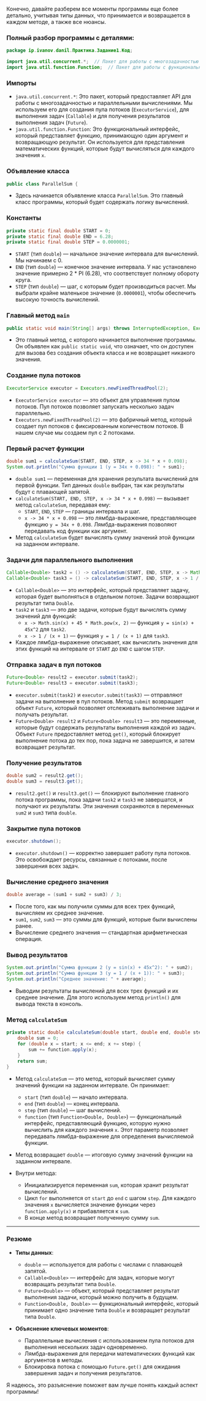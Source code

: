 Конечно, давайте разберем все моменты программы еще более детально, учитывая типы данных, что принимается и возвращается в каждом методе, а также все нюансы.

### Полный разбор программы с деталями:

```java
package ip.ivanov.danil.Практика.Задание1.Код;

import java.util.concurrent.*;  // Пакет для работы с многозадачностью
import java.util.function.Function;  // Пакет для работы с функциональными интерфейсами
```

### Импорты
- `java.util.concurrent.*`: Это пакет, который предоставляет API для работы с многозадачностью и параллельными вычислениями. Мы используем его для создания пула потоков (`ExecutorService`), для выполнения задач (`Callable`) и для получения результатов выполнения задач (`Future`).
- `java.util.function.Function`: Это функциональный интерфейс, который представляет функцию, принимающую один аргумент и возвращающую результат. Он используется для представления математических функций, которые будут вычисляться для каждого значения `x`.

### Объявление класса

```java
public class ParallelSum {
```
- Здесь начинается объявление класса `ParallelSum`. Это главный класс программы, который будет содержать логику вычислений.

### Константы

```java
private static final double START = 0;  
private static final double END = 6.28;  
private static final double STEP = 0.0000001;  
```
- `START` (тип `double`) — начальное значение интервала для вычислений. Мы начинаем с 0.
- `END` (тип `double`) — конечное значение интервала. У нас установлено значение примерно 2 * PI (6.28), что соответствует полному обороту круга.
- `STEP` (тип `double`) — шаг, с которым будет производиться расчет. Мы выбрали крайне маленькое значение (`0.0000001`), чтобы обеспечить высокую точность вычислений.

### Главный метод `main`

```java
public static void main(String[] args) throws InterruptedException, ExecutionException {
```
- Это главный метод, с которого начинается выполнение программы. Он объявлен как `public static void`, что означает, что он доступен для вызова без создания объекта класса и не возвращает никакого значения.

### Создание пула потоков

```java
ExecutorService executor = Executors.newFixedThreadPool(2); 
```
- `ExecutorService executor` — это объект для управления пулом потоков. Пул потоков позволяет запускать несколько задач параллельно.
- `Executors.newFixedThreadPool(2)` — это фабричный метод, который создает пул потоков с фиксированным количеством потоков. В нашем случае мы создаем пул с 2 потоками.

### Первый расчет функции

```java
double sum1 = calculateSum(START, END, STEP, x -> 34 * x + 0.098); 
System.out.println("Сумма функции 1 (y = 34x + 0.098): " + sum1);
```
- `double sum1` — переменная для хранения результата вычислений для первой функции. Тип данных `double` выбран, так как результаты будут с плавающей запятой.
- `calculateSum(START, END, STEP, x -> 34 * x + 0.098)` — вызывает метод `calculateSum`, передавая ему:
    - `START`, `END`, `STEP` — границы интервала и шаг.
    - `x -> 34 * x + 0.098` — это лямбда-выражение, представляющее функцию `y = 34x + 0.098`. Лямбда-выражения позволяют передавать код функции как аргумент.
- Метод `calculateSum` будет вычислять сумму значений этой функции на заданном интервале.

### Задачи для параллельного выполнения

```java
Callable<Double> task2 = () -> calculateSum(START, END, STEP, x -> Math.sin(x) + 45 * Math.pow(x, 2));
Callable<Double> task3 = () -> calculateSum(START, END, STEP, x -> 1 / (x + 1));
```
- `Callable<Double>` — это интерфейс, который представляет задачу, которая будет выполняться в отдельном потоке. Задачи возвращают результат типа `Double`.
- `task2` и `task3` — это две задачи, которые будут вычислять сумму значений для функций:
    - `x -> Math.sin(x) + 45 * Math.pow(x, 2)` — функция `y = sin(x) + 45x^2` для `task2`.
    - `x -> 1 / (x + 1)` — функция `y = 1 / (x + 1)` для `task3`.
- Каждое лямбда-выражение описывает, как вычислить значения для этих функций на интервале от `START` до `END` с шагом `STEP`.

### Отправка задач в пул потоков

```java
Future<Double> result2 = executor.submit(task2);
Future<Double> result3 = executor.submit(task3);
```
- `executor.submit(task2)` и `executor.submit(task3)` — отправляют задачи на выполнение в пул потоков. Метод `submit` возвращает объект `Future`, который позволяет отслеживать выполнение задачи и получать результат.
- `Future<Double> result2` и `Future<Double> result3` — это переменные, которые будут содержать результаты выполнения каждой из задач. Объект `Future` предоставляет метод `get()`, который блокирует выполнение потока до тех пор, пока задача не завершится, и затем возвращает результат.

### Получение результатов

```java
double sum2 = result2.get();
double sum3 = result3.get();
```
- `result2.get()` и `result3.get()` — блокируют выполнение главного потока программы, пока задачи `task2` и `task3` не завершатся, и получают их результаты. Эти значения сохраняются в переменных `sum2` и `sum3` типа `double`.

### Закрытие пула потоков

```java
executor.shutdown();
```
- `executor.shutdown()` — корректно завершает работу пула потоков. Это освобождает ресурсы, связанные с потоками, после завершения всех задач.

### Вычисление среднего значения

```java
double average = (sum1 + sum2 + sum3) / 3;
```
- После того, как мы получили суммы для всех трех функций, вычисляем их среднее значение.
- `sum1`, `sum2`, `sum3` — это суммы для функций, которые были вычислены ранее.
- Вычисление среднего значения — стандартная арифметическая операция.

### Вывод результатов

```java
System.out.println("Сумма функции 2 (y = sin(x) + 45x^2): " + sum2);
System.out.println("Сумма функции 3 (y = 1 / (x + 1)): " + sum3);
System.out.println("Среднее значение: " + average);
```
- Выводим результаты вычислений для всех трех функций и их среднее значение. Для этого используем метод `println()` для вывода текста в консоль.

### Метод `calculateSum`

```java
private static double calculateSum(double start, double end, double step, Function<Double, Double> function) {
    double sum = 0;
    for (double x = start; x <= end; x += step) {
        sum += function.apply(x);
    }
    return sum;
}
```
- Метод `calculateSum` — это метод, который вычисляет сумму значений функции на заданном интервале. Он принимает:
    - `start` (тип `double`) — начало интервала.
    - `end` (тип `double`) — конец интервала.
    - `step` (тип `double`) — шаг вычислений.
    - `function` (тип `Function<Double, Double>`) — функциональный интерфейс, представляющий функцию, которую нужно вычислить для каждого значения `x`. Этот параметр позволяет передавать лямбда-выражение для определения вычисляемой функции.

- Метод возвращает `double` — итоговую сумму значений функции на заданном интервале.

- Внутри метода:
    - Инициализируется переменная `sum`, которая хранит результат вычислений.
    - Цикл `for` выполняется от `start` до `end` с шагом `step`. Для каждого значения `x` вычисляется значение функции через `function.apply(x)` и прибавляется к `sum`.
    - В конце метод возвращает полученную сумму `sum`.

---

### Резюме

- **Типы данных**:
    - `double` — используется для работы с числами с плавающей запятой.
    - `Callable<Double>` — интерфейс для задач, которые могут возвращать результат типа `Double`.
    - `Future<Double>` — объект, который представляет результат выполнения задачи, который можно получить в будущем.
    - `Function<Double, Double>` — функциональный интерфейс, который принимает одно значение типа `Double` и возвращает результат типа `Double`.

- **Объяснение ключевых моментов**:
    - Параллельные вычисления с использованием пула потоков для выполнения нескольких задач одновременно.
    - Лямбда-выражения для передачи математических функций как аргументов в методы.
    - Блокировка потока с помощью `Future.get()` для ожидания завершения задач и получения результатов.

Я надеюсь, это разъяснение поможет вам лучше понять каждый аспект программы!